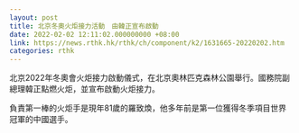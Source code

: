 ```yaml
---
layout: post
title: 北京冬奧火炬接力活動　由韓正宣布啟動
date: 2022-02-02 12:11:02.000000000 +08:00
link: https://news.rthk.hk/rthk/ch/component/k2/1631665-20220202.htm
categories: rthk
---
```


北京2022年冬奧會火炬接力啟動儀式，在北京奧林匹克森林公園舉行。國務院副總理韓正點燃火炬，並宣布啟動火炬接力。

負責第一棒的火炬手是現年81歲的羅致煥，他多年前是第一位獲得冬季項目世界冠軍的中國選手。
